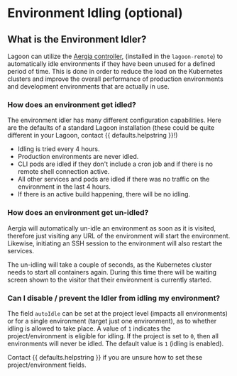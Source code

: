 # Environment Idling (optional)

## What is the Environment Idler?

Lagoon can utilize the [Aergia controller](https://github.com/uselagoon/aergia-controller), (installed in the `lagoon-remote`) to automatically idle environments if they have been unused for a defined period of time. This is done in order to reduce the load on the Kubernetes clusters and improve the overall performance of production environments and development environments that are actually in use.

### How does an environment get idled?

The environment idler has many different configuration capabilities. Here are the defaults of a standard Lagoon installation \(these could be quite different in your Lagoon, contact {{ defaults.helpstring }}!\)

* Idling is tried every 4 hours.
* Production environments are never idled.
* CLI pods are idled if they don't include a cron job and if there is no remote shell connection active.
* All other services and pods are idled if there was no traffic on the environment in the last 4 hours.
* If there is an active build happening, there will be no idling.

### How does an environment get un-idled?

Aergia will automatically un-idle an environment as soon as it is visited, therefore just visiting any URL of the environment will start the environment. Likewise, initiating an SSH session to the environment will also restart the services.

The un-idling will take a couple of seconds, as the Kubernetes cluster needs to start all containers again. During this time there will be waiting screen shown to the visitor that their environment is currently started.

### Can I disable / prevent the Idler from idling my environment?

The field `autoIdle` can be set at the project level \(impacts all environments\) or for a single environment \(target just one environment\), as to whether idling is allowed to take place. A value of `1` indicates the project/environment is eligible for idling. If the project is set to `0`, then all environments will never be idled. The default value is `1` \(idling is enabled\).

Contact {{ defaults.helpstring }} if you are unsure how to set these project/environment fields.
